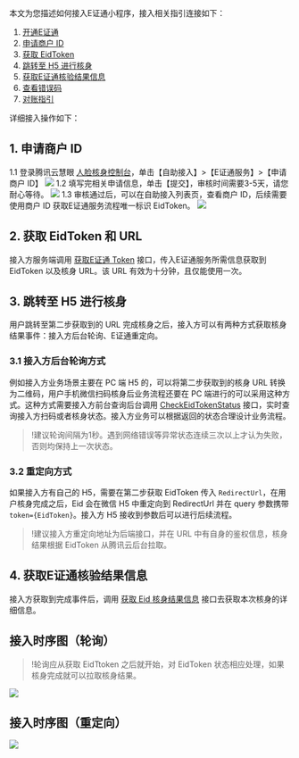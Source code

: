 ﻿本文为您描述如何接入E证通小程序，接入相关指引连接如下：
1. [开通E证通](https://cloud.tencent.com/document/product/1007/56642)
2. [申请商户 ID](#spang)
3. [获取 EidToken](#eidtoken)
4. [跳转至 H5 进行核身](#eidh5)
5. [获取E证通核验结果信息](#jieguo)
6. [查看错误码](https://cloud.tencent.com/document/product/1007/47912)
7. [对账指引](https://cloud.tencent.com/document/product/1007/51816)

详细接入操作如下：

[](id:spang)
## 1. 申请商户 ID
1.1 登录腾讯云慧眼 [人脸核身控制台](https://console.cloud.tencent.com/faceid)，单击【自助接入】>【E证通服务】>【申请商户 ID】
![](https://main.qcloudimg.com/raw/ee9d314f001f83023b36145271fce756.png)
1.2 填写完相关申请信息，单击【提交】，审核时间需要3-5天，请您耐心等待。
![](https://main.qcloudimg.com/raw/50e63898acf72bfd5410bbd36beb7822.png)
1.3 审核通过后，可以在自助接入列表页，查看商户 ID，后续需要使用商户 ID 获取E证通服务流程唯一标识 EidToken。 
![](https://main.qcloudimg.com/raw/1db60ea7451f8b5490c7e24d608504d1.png)

[](id:eidtoken)
## 2. 获取 EidToken 和 URL
接入方服务端调用 [获取E证通 Token](https://cloud.tencent.com/document/product/1007/54089) 接口，传入E证通服务所需信息获取到 EidToken 以及核身 URL。该 URL 有效为十分钟，且仅能使用一次。

[](id:eidh5)
## 3. 跳转至 H5 进行核身
用户跳转至第二步获取到的 URL 完成核身之后，接入方可以有两种方式获取核身结果事件：接入方后台轮询、E证通重定向。

### 3.1 接入方后台轮询方式
例如接入方业务场景主要在 PC 端 H5 的，可以将第二步获取到的核身 URL 转换为二维码，用户手机微信扫码核身后业务流程还要在 PC 端进行的可以采用这种方式。这种方式需要接入方前台查询后台调用 [CheckEidTokenStatus](https://cloud.tencent.com/document/product/1007/58231) 接口，实时查询接入方扫码或者核身状态。接入方业务可以根据返回的状态合理设计业务流程。
>!建议轮询间隔为1秒。遇到网络错误等异常状态连续三次以上才认为失败，否则均保持上一次状态。
 
 
### 3.2 重定向方式
如果接入方有自己的 H5，需要在第二步获取 EidToken 传入 `RedirectUrl`，在用户核身完成之后，Eid 会在微信 H5 中重定向到 RedirectUrl 并在 query 参数携带 `token={EidToken}`。接入方 H5 接收到参数后可以进行后续流程。 

>!建议接入方重定向地址为后端接口，并在 URL 中有自身的鉴权信息，核身结果根据 EidToken 从腾讯云后台拉取。  

[](id:jieguo)
## 4. 获取E证通核验结果信息

接入方获取到完成事件后，调用 [获取 Eid 核身结果信息](https://cloud.tencent.com/document/product/1007/54090) 接口去获取本次核身的详细信息。

## 接入时序图（轮询）
>!轮询应从获取 EidTtoken 之后就开始，对 EidToken 状态相应处理，如果核身完成就可以拉取核身结果。

![](https://main.qcloudimg.com/raw/4234f67c18e1292b89420a5bb26fc9bf.svg)
 

 
## 接入时序图（重定向）

![](https://main.qcloudimg.com/raw/3d9ab9879ab9101c57d56e513ad9b196.svg)
